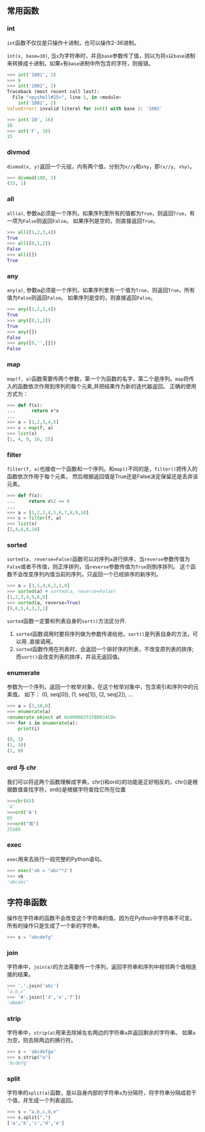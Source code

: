 ## 常用函数


### int

`int`函数不仅仅是只操作十进制，也可以操作2-36进制。

`int(x, base=10)`, 当`x`为字符串时，并且`base`参数传了值，则以为将`x`以`base`进制来转换成十进制，如果`x`有`base`进制中所包含的字符，则报错。

```python
>>> int('1001', 2)
>>> 9
>>> int('1002', 2)
Traceback (most recent call last):
  File "<pyshell#25>", line 1, in <module>
    int('1002', 2)
ValueError: invalid literal for int() with base 2: '1002'

>>> int('10', 16)
16
>>> int('F', 16)
15
```

### divmod

`divmod(x, y)`返回一个元组，内有两个值，分别为`x//y`和`x%y`，即`(x//y, x%y)`。

```python
>>> divmod(100, 3)
(33, 1)
```

### all

`all(a)`, 参数a必须是一个序列，如果序列里所有的值都为`True`，则返回`True`，有一项为`False`则返回`False`。
如果序列是空的，则直接返回`True`。

```python
>>> all([1,2,3,4])
True
>>> all([0,1,2])
False
>>> all([])
True
```

### any

`any(a)`, 参数a必须是一个序列，如果序列里有一个值为`True`，则返回`True`，所有值为`False`则返回`False`。
如果序列是空的，则直接返回`False`。

```python
>>> any([1,2,3,4])
True
>>> any([0,1,2])
True
>>> any([])
False
>>> any([0,'',{}])
False
```

### map

`map(f, a)`函数需要传两个参数，第一个为函数的名字，第二个是序列。`map`将传入的函数依次作用到序列的每个元素,并把结果作为新的迭代器返回。
正确的使用方式为：

```python
>>> def f(x):
...      return x*x
...
>>> a = [1,2,3,4,5]
>>> s = map(f, a)
>>> list(s)
[1, 4, 9, 16, 25]
```

### filter

`filter(f, a)`也接收一个函数和一个序列。和`map()`不同的是，`filter()`把传入的函数依次作用于每个元素，
然后根据返回值是True还是False决定保留还是丢弃该元素。

```python
>>> def f(x):
...     return x%2 == 0
...
>>> a = [1,2,3,4,5,6,7,8,9,10]
>>> s = filter(f, a)
>>> list(s)
[2,4,6,8,10]
```

### sorted

`sorted(a, reverse=False)`函数可以对序列`a`进行排序，当`reverse`参数传值为`False`或者不传值，则正序排列，当`reverse`参数传值为`True`则倒序排列。
这个函数不会改变序列内值当前的序列，只返回一个已经排序的新序列。

```python
>>> a = [3,5,4,6,2,1,9]
>>> sorted(a) # sorted(a, reverse=False)
[1,2,3,4,5,6,9]
>>> sorted(a, reverse=True)
[9,6,5,4,3,2,1]
```

`sorted`函数一定要和列表自身的`sort()`方法区分开.

1. `sorted`函数调用时要将序列做为参数传递给他，`sort()`是列表自身的方法，可以用`.`直接调用。
2. `sorted`函数作用在列表时，会返回一个排好序的列表，不改变原列表的排序;而`sort()`会改变列表的排序，并且无返回值。


### enumerate

参数为一个序列，返回一个枚举对象，在这个枚举对象中，包含索引和序列中的元素值。
如下：
(0, seq[0]), (1, seq[1]), (2, seq[2]), ...

```python
>>> a = [3,10,0]
>>> enumerate(a)
<enumerate object at 0x00000251FBDB34C0>
>>> for i in enumerate(a):
	print(i)

(0, 3)
(1, 10)
(2, 0)
```

### ord 与 chr

我们可以将这两个函数理解成字典，chr()和ord()的功能是正好相反的，chr()是根据数值查找字符，ord()是根据字符查找它所在位置

```python
>>>chr(65)
'A'
>>>ord('A')
65
>>>ord("我")
25105
```

### exec

`exec`用来去执行一段完整的Python语句。
```python
>>> exec('vb = "abc"*2')
>>> vb
'abcabc'
```

## 字符串函数

操作在字符串的函数不会改变这个字符串的值，因为在Python中字符串不可变。
所有的操作只是生成了一个新的字符串。

```python
>>> s = "abcdefg"
```

### join

字符串中，`join(a)`的方法需要传一个序列，返回字符串和序列中相邻两个值相连接的结果。

```python
>>> ','.join('abc')
'a,b,c'
>>> '#'.join(['d','e','f'])
'd#e#f'
```

### strip

字符串中，`strip(a)`用来去除掉左右两边的字符串`a`并返回剩余的字符串。
如果`a`为空，则去除两边的换行符。
```python
>>> s = 'abcdefga'
>>> s.strip("a")
'bcdefg'
```

### split

字符串的`split(a)`函数，是以自身内部的字符串`a`为分隔符，将字符串分隔成若干个值，并生成一个列表返回。

```python
>>> s = "a,b,c,d,e"
>>> s.split(",")
['a','b','c','d','e']
```